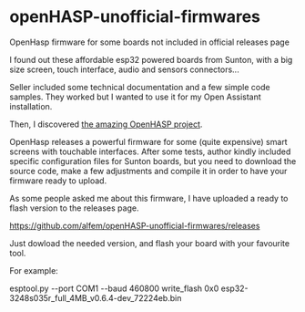 # openHASP-unofficial-firmwares
OpenHasp firmware for some boards not included in official releases page

I found out these affordable esp32 powered boards from Sunton, with a big size screen, touch interface, audio and sensors connectors...

Seller included some technical documentation and a few simple code samples. They worked but I wanted to use it for my Open Assistant installation.

Then, I discovered [the amazing OpenHASP project](https://github.com/HASwitchPlate/openHASP). 

OpenHasp releases a powerful firmware for some (quite expensive) smart screens with touchable interfaces. After some tests, author kindly included specific configuration files for Sunton boards, but you need to download the source code, make a few adjustments and compile it in order to have your firmware ready to upload.

As some people asked me about this firmware, I have uploaded a ready to flash version to the releases page. 

https://github.com/alfem/openHASP-unofficial-firmwares/releases

Just dowload the needed version, and flash your board with your favourite tool.

For example:

esptool.py --port COM1 --baud 460800 write_flash 0x0 esp32-3248s035r_full_4MB_v0.6.4-dev_72224eb.bin
